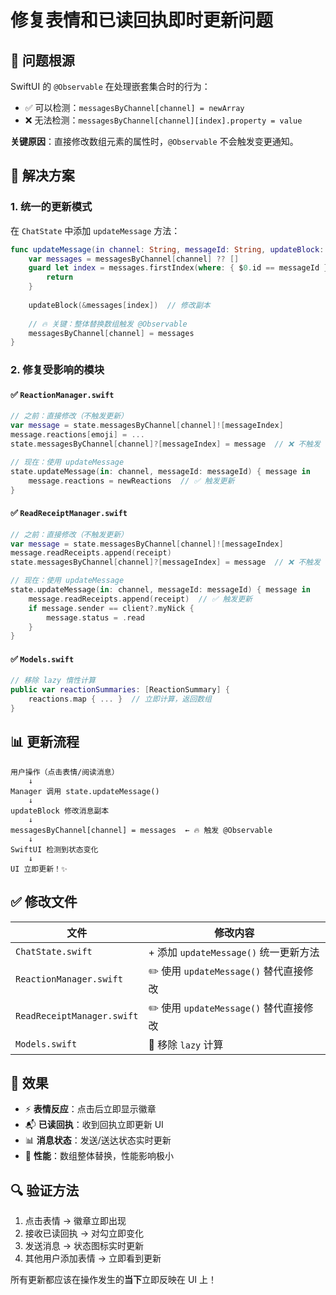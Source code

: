# 修复表情和已读回执即时更新问题

## 🐛 问题根源

SwiftUI 的 `@Observable` 在处理嵌套集合时的行为：
- ✅ 可以检测：`messagesByChannel[channel] = newArray`
- ❌ 无法检测：`messagesByChannel[channel][index].property = value`

**关键原因**：直接修改数组元素的属性时，`@Observable` 不会触发变更通知。

## 🔧 解决方案

### 1. 统一的更新模式

在 `ChatState` 中添加 `updateMessage` 方法：

```swift
func updateMessage(in channel: String, messageId: String, updateBlock: (inout ChatMessage) -> Void) {
    var messages = messagesByChannel[channel] ?? []
    guard let index = messages.firstIndex(where: { $0.id == messageId }) else {
        return
    }
    
    updateBlock(&messages[index])  // 修改副本
    
    // 🔥 关键：整体替换数组触发 @Observable
    messagesByChannel[channel] = messages
}
```

### 2. 修复受影响的模块

#### ✅ `ReactionManager.swift`
```swift
// 之前：直接修改（不触发更新）
var message = state.messagesByChannel[channel]![messageIndex]
message.reactions[emoji] = ...
state.messagesByChannel[channel]?[messageIndex] = message  // ❌ 不触发

// 现在：使用 updateMessage
state.updateMessage(in: channel, messageId: messageId) { message in
    message.reactions = newReactions  // ✅ 触发更新
}
```

#### ✅ `ReadReceiptManager.swift`
```swift
// 之前：直接修改（不触发更新）
var message = state.messagesByChannel[channel]![messageIndex]
message.readReceipts.append(receipt)
state.messagesByChannel[channel]?[messageIndex] = message  // ❌ 不触发

// 现在：使用 updateMessage
state.updateMessage(in: channel, messageId: messageId) { message in
    message.readReceipts.append(receipt)  // ✅ 触发更新
    if message.sender == client?.myNick {
        message.status = .read
    }
}
```

#### ✅ `Models.swift`
```swift
// 移除 lazy 惰性计算
public var reactionSummaries: [ReactionSummary] {
    reactions.map { ... }  // 立即计算，返回数组
}
```

## 📊 更新流程

```
用户操作（点击表情/阅读消息）
    ↓
Manager 调用 state.updateMessage()
    ↓
updateBlock 修改消息副本
    ↓
messagesByChannel[channel] = messages  ← 🔥 触发 @Observable
    ↓
SwiftUI 检测到状态变化
    ↓
UI 立即更新！✨
```

## ✅ 修改文件

| 文件 | 修改内容 |
|------|----------|
| `ChatState.swift` | + 添加 `updateMessage()` 统一更新方法 |
| `ReactionManager.swift` | ✏️ 使用 `updateMessage()` 替代直接修改 |
| `ReadReceiptManager.swift` | ✏️ 使用 `updateMessage()` 替代直接修改 |
| `Models.swift` | 🔧 移除 `lazy` 计算 |

## 🎯 效果

- ⚡️ **表情反应**：点击后立即显示徽章
- 📬 **已读回执**：收到回执立即更新 UI
- 📊 **消息状态**：发送/送达状态实时更新
- 🚀 **性能**：数组整体替换，性能影响极小

## 🔍 验证方法

1. 点击表情 → 徽章立即出现
2. 接收已读回执 → 对勾立即变化
3. 发送消息 → 状态图标实时更新
4. 其他用户添加表情 → 立即看到更新

所有更新都应该在操作发生的**当下**立即反映在 UI 上！
